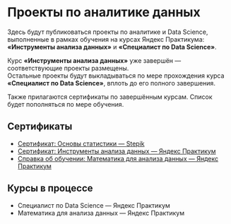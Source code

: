 # Проекты по аналитике данных

Здесь будут публиковаться проекты по аналитике и Data Science, выполненные в рамках обучения на курсах Яндекс Практикума:  
**«Инструменты анализа данных»** и **«Специалист по Data Science»**.

Курс **«Инструменты анализа данных»** уже завершён — соответствующие проекты размещены.  
Остальные проекты будут выкладываться по мере прохождения курса **«Специалист по Data Science»**, вплоть до его полного завершения.

Также прилагаются сертификаты по завершённым курсам. Список будет пополняться по мере обучения.


## Сертификаты

- [Сертификат: Основы статистики — Stepik](certificates/stepik-intro-statistics.pdf)
- [Сертификат: Инструменты анализа данных — Яндекс Практикум](certificates/yandex-data-analysis-tools.pdf)
- [Справка об обучении: Математика для анализа данных — Яндекс Практикум](certificates/yandex-math-proof.pdf) 

## Курсы в процессе

- Специалист по Data Science — Яндекс Практикум  
- Математика для анализа данных — Яндекс Практикум  